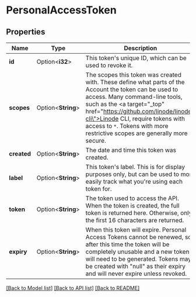 # PersonalAccessToken

## Properties

Name | Type | Description | Notes
------------ | ------------- | ------------- | -------------
**id** | Option<**i32**> | This token's unique ID, which can be used to revoke it.  | [optional][readonly]
**scopes** | Option<**String**> | The scopes this token was created with. These define what parts of the Account the token can be used to access. Many command-line tools, such as the <a target=\"_top\" href=\"https://github.com/linode/linode-cli\">Linode CLI</a>, require tokens with access to `*`. Tokens with more restrictive scopes are generally more secure.  | [optional][readonly]
**created** | Option<**String**> | The date and time this token was created.  | [optional][readonly]
**label** | Option<**String**> | This token's label.  This is for display purposes only, but can be used to more easily track what you're using each token for.  | [optional]
**token** | Option<**String**> | The token used to access the API.  When the token is created, the full token is returned here.  Otherwise, only the first 16 characters are returned.  | [optional][readonly]
**expiry** | Option<**String**> | When this token will expire.  Personal Access Tokens cannot be renewed, so after this time the token will be completely unusable and a new token will need to be generated.  Tokens may be created with \"null\" as their expiry and will never expire unless revoked.  | [optional][readonly]

[[Back to Model list]](../README.md#documentation-for-models) [[Back to API list]](../README.md#documentation-for-api-endpoints) [[Back to README]](../README.md)


